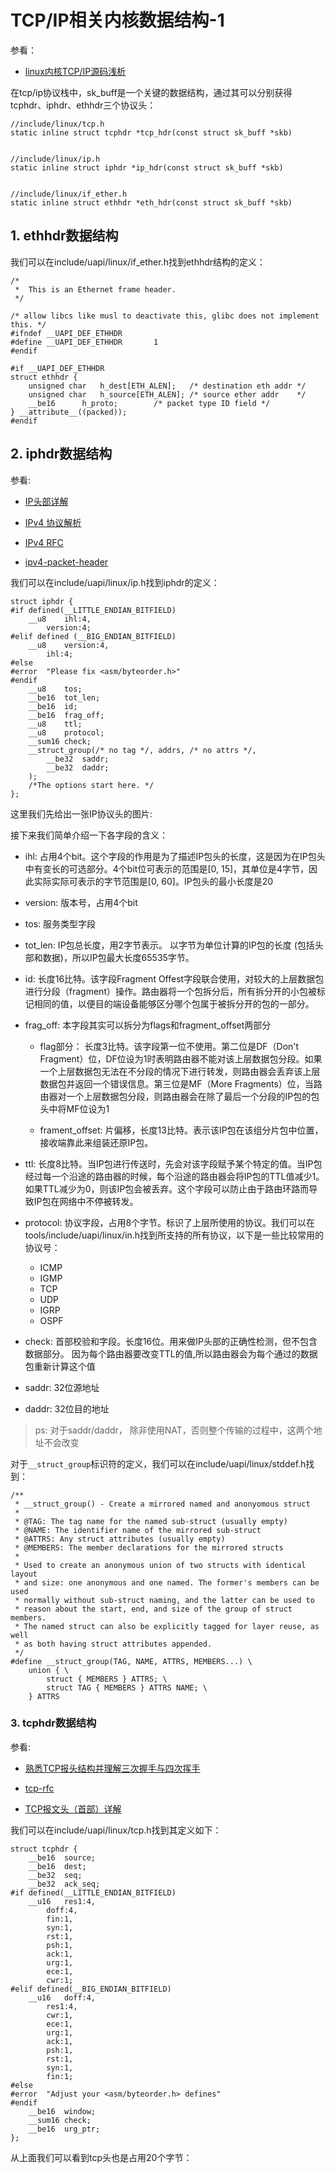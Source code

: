 # TCP/IP相关内核数据结构-1

参看：

- [linux内核TCP/IP源码浅析](https://blog.csdn.net/weixin_40355471/article/details/131535653)


在tcp/ip协议栈中，sk_buff是一个关键的数据结构，通过其可以分别获得tcphdr、iphdr、ethhdr三个协议头：

```
//include/linux/tcp.h
static inline struct tcphdr *tcp_hdr(const struct sk_buff *skb)


//include/linux/ip.h
static inline struct iphdr *ip_hdr(const struct sk_buff *skb)


//include/linux/if_ether.h
static inline struct ethhdr *eth_hdr(const struct sk_buff *skb)

```

## 1. ethhdr数据结构

我们可以在include/uapi/linux/if_ether.h找到ethhdr结构的定义：

```
/*
 *	This is an Ethernet frame header.
 */

/* allow libcs like musl to deactivate this, glibc does not implement this. */
#ifndef __UAPI_DEF_ETHHDR
#define __UAPI_DEF_ETHHDR		1
#endif

#if __UAPI_DEF_ETHHDR
struct ethhdr {
	unsigned char	h_dest[ETH_ALEN];	/* destination eth addr	*/
	unsigned char	h_source[ETH_ALEN];	/* source ether addr	*/
	__be16		h_proto;		/* packet type ID field	*/
} __attribute__((packed));
#endif
```


## 2. iphdr数据结构

参看:

- [IP头部详解](https://zhuanlan.zhihu.com/p/371723473)

- [IPv4 协议解析](https://sunyunqiang.com/blog/ipv4_protocol_rfc791/)

- [IPv4 RFC](https://www.rfc-editor.org/rfc/inline-errata/rfc791.html)

- [ipv4-packet-header](https://networklessons.com/cisco/ccna-routing-switching-icnd1-100-105/ipv4-packet-header)

我们可以在include/uapi/linux/ip.h找到iphdr的定义：

```
struct iphdr {
#if defined(__LITTLE_ENDIAN_BITFIELD)
	__u8	ihl:4,
		version:4;
#elif defined (__BIG_ENDIAN_BITFIELD)
	__u8	version:4,
  		ihl:4;
#else
#error	"Please fix <asm/byteorder.h>"
#endif
	__u8	tos;
	__be16	tot_len;
	__be16	id;
	__be16	frag_off;
	__u8	ttl;
	__u8	protocol;
	__sum16	check;
	__struct_group(/* no tag */, addrs, /* no attrs */,
		__be32	saddr;
		__be32	daddr;
	);
	/*The options start here. */
};

```

这里我们先给出一张IP协议头的图片:



接下来我们简单介绍一下各字段的含义：

- ihl: 占用4个bit。这个字段的作用是为了描述IP包头的长度，这是因为在IP包头中有变长的可选部分。4个bit位可表示的范围是[0, 15]，其单位是4字节，因此实际实际可表示的字节范围是[0, 60]。IP包头的最小长度是20

- version: 版本号，占用4个bit

- tos: 服务类型字段

- tot_len: IP包总长度，用2字节表示。 以字节为单位计算的IP包的长度 (包括头部和数据)，所以IP包最大长度65535字节。

- id: 长度16比特。该字段Fragment Offest字段联合使用，对较大的上层数据包进行分段（fragment）操作。路由器将一个包拆分后，所有拆分开的小包被标记相同的值，以便目的端设备能够区分哪个包属于被拆分开的包的一部分。


- frag_off: 本字段其实可以拆分为flags和fragment_offset两部分

    - flag部分： 长度3比特。该字段第一位不使用。第二位是DF（Don't Fragment）位，DF位设为1时表明路由器不能对该上层数据包分段。如果一个上层数据包无法在不分段的情况下进行转发，则路由器会丢弃该上层数据包并返回一个错误信息。第三位是MF（More Fragments）位，当路由器对一个上层数据包分段，则路由器会在除了最后一个分段的IP包的包头中将MF位设为1

    - frament_offset: 片偏移，长度13比特。表示该IP包在该组分片包中位置，接收端靠此来组装还原IP包。


- ttl: 长度8比特。当IP包进行传送时，先会对该字段赋予某个特定的值。当IP包经过每一个沿途的路由器的时候，每个沿途的路由器会将IP包的TTL值减少1。如果TTL减少为0，则该IP包会被丢弃。这个字段可以防止由于路由环路而导致IP包在网络中不停被转发。

- protocol: 协议字段，占用8个字节。标识了上层所使用的协议。我们可以在tools/include/uapi/linux/in.h找到所支持的所有协议，以下是一些比较常用的协议号：

    - ICMP
    - IGMP
    - TCP
    - UDP
    - IGRP
    - OSPF
 
      

- check: 首部校验和字段。长度16位。用来做IP头部的正确性检测，但不包含数据部分。 因为每个路由器要改变TTL的值,所以路由器会为每个通过的数据包重新计算这个值

- saddr: 32位源地址

- daddr: 32位目的地址

 >ps: 对于saddr/daddr， 除非使用NAT，否则整个传输的过程中，这两个地址不会改变


对于`__struct_group`标识符的定义，我们可以在include/uapi/linux/stddef.h找到：

```
/**
 * __struct_group() - Create a mirrored named and anonyomous struct
 *
 * @TAG: The tag name for the named sub-struct (usually empty)
 * @NAME: The identifier name of the mirrored sub-struct
 * @ATTRS: Any struct attributes (usually empty)
 * @MEMBERS: The member declarations for the mirrored structs
 *
 * Used to create an anonymous union of two structs with identical layout
 * and size: one anonymous and one named. The former's members can be used
 * normally without sub-struct naming, and the latter can be used to
 * reason about the start, end, and size of the group of struct members.
 * The named struct can also be explicitly tagged for layer reuse, as well
 * as both having struct attributes appended.
 */
#define __struct_group(TAG, NAME, ATTRS, MEMBERS...) \
	union { \
		struct { MEMBERS } ATTRS; \
		struct TAG { MEMBERS } ATTRS NAME; \
	} ATTRS
```

### 3. tcphdr数据结构

参看:

- [熟悉TCP报头结构并理解三次握手与四次挥手](https://blog.csdn.net/JLX_1/article/details/142934023)

- [tcp-rfc](https://www.rfc-editor.org/rfc/rfc9293.html)

- [TCP报文头（首部）详解](https://blog.csdn.net/ShenDaiSun/article/details/134960302)

我们可以在include/uapi/linux/tcp.h找到其定义如下：

```
struct tcphdr {
	__be16	source;
	__be16	dest;
	__be32	seq;
	__be32	ack_seq;
#if defined(__LITTLE_ENDIAN_BITFIELD)
	__u16	res1:4,
		doff:4,
		fin:1,
		syn:1,
		rst:1,
		psh:1,
		ack:1,
		urg:1,
		ece:1,
		cwr:1;
#elif defined(__BIG_ENDIAN_BITFIELD)
	__u16	doff:4,
		res1:4,
		cwr:1,
		ece:1,
		urg:1,
		ack:1,
		psh:1,
		rst:1,
		syn:1,
		fin:1;
#else
#error	"Adjust your <asm/byteorder.h> defines"
#endif
	__be16	window;
	__sum16	check;
	__be16	urg_ptr;
};
```
从上面我们可以看到tcp头也是占用20个字节：

